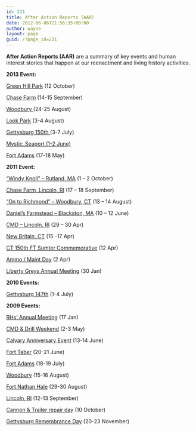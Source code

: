 ```yaml
---
id: 231
title: After Action Reports (AAR)
date: 2012-06-06T21:56:35+00:00
author: wayne
layout: page
guid: /?page_id=231
---
```

**After Action Reports (AAR)** are a summary of key events and human interest stories that happen at our reenactment and living history activities.

****2013 Event:****

[Green Hill Park](/wp-content/uploads/2012/06/Green_Hill_Park-AAR.pdf "Green Hill Park AAR") (12 October)

[Chase Farm](/wp-content/uploads/2012/06/Chase_Farm_AAR.pdf "Chase Farm AAR") (14-15 September)

<a title="Woodbury AAR" href="/wp-content/uploads/2012/06/Woodbury_AAR_2013.pdf" target="_blank">Woodbury </a>(24-25 August)

[Look Park](/wp-content/uploads/2012/06/LookParkAAR.pdf) (3-4 August)

<a title="Gettysburg 150th AAR" href="/wp-content/uploads/2012/04/Gettysburg_150th_AAR.doc" target="_blank">Gettysburg 150th </a>(3-7 July)

[Mystic_Seaport (1-2 June)](/wp-content/uploads/2012/06/Mystic_Seaport_AAR2013.doc)

[Fort Adams](/wp-content/uploads/2012/06/Fort-Adams-AAR2013.doc) (17-18 May)

**2011 Event:**

[&#8220;Windy Knoll&#8221; &#8211; Rutland, MA](/wp-content/uploads/2012/06/AAR-for-Rutland-2011.pdf) (1 &#8211; 2 October)

[Chase Farm, Lincoln, RI](/wp-content/uploads/2012/06/AAR-for-Lincoln-2011-1.pdf) (17 &#8211; 18 September)

[&#8220;On to Richmond&#8221; &#8211; Woodbury, CT](/wp-content/uploads/2012/06/AAR-for-Woodbury-2011.pdf) (13 &#8211; 14 August)

[Daniel&#8217;s Farmstead &#8211; Blackston, MA](/wp-content/uploads/2012/06/AAR-for-Blackstone-2011.pdf) (10 &#8211; 12 June)

[CMD &#8211; Lincoln, RI](/wp-content/uploads/2012/06/AAR-for-CMD.pdf) (29 &#8211; 30 Apr)

[New Britain, CT](/wp-content/uploads/2012/06/AAR-New-Britain-2011.pdf) (15 -17 Apr)

[CT 150th FT Sumter Commemorative](/wp-content/uploads/2012/06/AAR-for-Fort-Sumter-firing.pdf) (12 Apr)

[Ammo / Maint Day](/wp-content/uploads/2012/06/AAR-for-Ammo-Maint-Day-2011.pdf) (2 Apr)

[Liberty Greys Annual Meeting](/wp-content/uploads/2012/06/AAR-Liberty-Greys-Jan-30-mtg.pdf) (30 Jan)

**2010 Events:**

[Gettysburg 147th](/wp-content/uploads/2012/06/AAR-for-Gettysburg-147th-Anniversary-Reenactment.pdf) (1-4 July)

**2009 Events:**

[RHs&#8217; Annual Meeting](/wp-content/uploads/2012/06/AAR-Annual-meeting.pdf) (17 Jan)

[CMD & Drill Weekend](/wp-content/uploads/2012/06/AAR-for-CMD1.pdf) (2-3 May)

[Calvary Anniversary Event](/wp-content/uploads/2012/06/AAR-for-Cav-Event.pdf) (13-14 June)

[Fort Taber](/wp-content/uploads/2012/06/AAR-for-Ft-Taber.pdf) (20-21 June)

[Fort Adams](/wp-content/uploads/2012/06/AAR-for-Ft-Adams.pdf) (18-19 July)

[Woodbury](/wp-content/uploads/2012/06/AAR-for-Woodbury-2.pdf) (15-16 August)

[Fort Nathan Hale](/wp-content/uploads/2012/06/AAR-Fort-Nathan-Hale-1.pdf) (29-30 August)

[Lincoln, RI](/wp-content/uploads/2012/06/AAR-for-Lincoln.pdf) (12-13 September)

[Cannon & Trailer repair day](/wp-content/uploads/2012/06/AAR-for-Repair-Day.pdf) (10 October)

[Gettysburg Remembrance Day](/wp-content/uploads/2012/06/AAR-for-Remembrance-Day.pdf) (20-23 November)

&nbsp;
